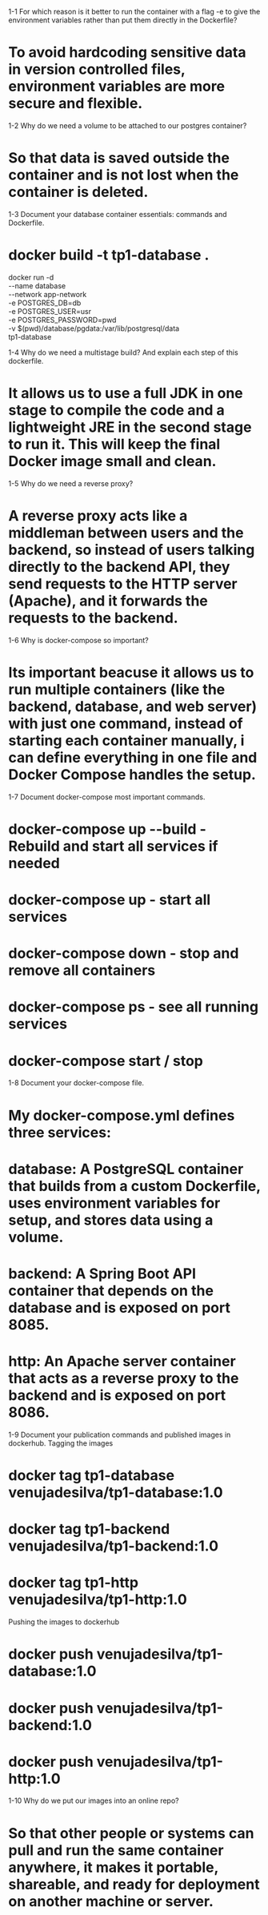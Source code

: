 1-1 For which reason is it better to run the container with a flag -e to give the environment variables rather than put them directly in the Dockerfile?
# To avoid hardcoding sensitive data in version controlled files, environment variables are more secure and flexible.

1-2 Why do we need a volume to be attached to our postgres container?
# So that data is saved outside the container and is not lost when the container is deleted.

1-3 Document your database container essentials: commands and Dockerfile.
# docker build -t tp1-database .
docker run -d \
  --name database \
  --network app-network \
  -e POSTGRES_DB=db \
  -e POSTGRES_USER=usr \
  -e POSTGRES_PASSWORD=pwd \
  -v $(pwd)/database/pgdata:/var/lib/postgresql/data \
  tp1-database

1-4 Why do we need a multistage build? And explain each step of this dockerfile.
# It allows us to use a full JDK in one stage to compile the code and a lightweight JRE in the second stage to run it. This will keep the final Docker image small and clean.

1-5 Why do we need a reverse proxy?
# A reverse proxy acts like a middleman between users and the backend, so instead of users talking directly to the backend API, they send requests to the HTTP server (Apache), and it forwards the requests to the backend.

1-6 Why is docker-compose so important?
# Its important beacuse it allows us to run multiple containers (like the backend, database, and web server) with just one command, instead of starting each container manually, i can define everything in one file and Docker Compose handles the setup.

1-7 Document docker-compose most important commands.
# docker-compose up --build  - Rebuild and start all services if needed 
# docker-compose up - start all services
# docker-compose down - stop and remove all containers
# docker-compose ps - see all running services
# docker-compose start / stop

1-8 Document your docker-compose file.
# My docker-compose.yml defines three services: 
# database: A PostgreSQL container that builds from a custom Dockerfile, uses environment variables for setup, and stores data using a volume.
# backend: A Spring Boot API container that depends on the database and is exposed on port 8085.
# http: An Apache server container that acts as a reverse proxy to the backend and is exposed on port 8086.

1-9 Document your publication commands and published images in dockerhub.
Tagging the images
# docker tag tp1-database venujadesilva/tp1-database:1.0
# docker tag tp1-backend venujadesilva/tp1-backend:1.0
# docker tag tp1-http venujadesilva/tp1-http:1.0

Pushing the images to dockerhub
# docker push venujadesilva/tp1-database:1.0
# docker push venujadesilva/tp1-backend:1.0
# docker push venujadesilva/tp1-http:1.0

1-10 Why do we put our images into an online repo?
# So that other people or systems can pull and run the same container anywhere, it makes it portable, shareable, and ready for deployment on another machine or server.






